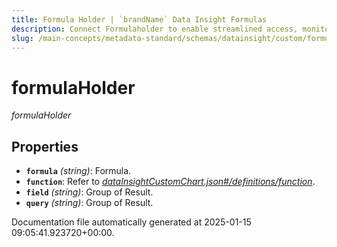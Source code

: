 ```yaml
---
title: Formula Holder | `brandName` Data Insight Formulas
description: Connect Formulaholder to enable streamlined access, monitoring, or search of enterprise data using secure and scalable integrations.
slug: /main-concepts/metadata-standard/schemas/datainsight/custom/formulaholder
---
```


# formulaHolder

*formulaHolder*

## Properties

- **`formula`** *(string)*: Formula.
- **`function`**: Refer to *[dataInsightCustomChart.json#/definitions/function](#taInsightCustomChart.json#/definitions/function)*.
- **`field`** *(string)*: Group of Result.
- **`query`** *(string)*: Group of Result.


Documentation file automatically generated at 2025-01-15 09:05:41.923720+00:00.
